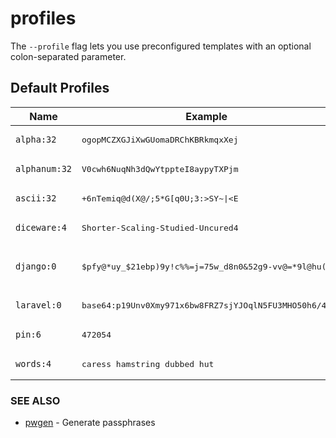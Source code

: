 # profiles

The `--profile` flag lets you use preconfigured templates with an optional colon-separated parameter.

## Default Profiles

| Name | Example | Template |
| --- | --- | --- |
| `alpha:32` | <pre>ogopMCZXGJiXwGUomaDRChKBRkmqxXej</pre> | <pre>{{ alpha . }}</pre> |
| `alphanum:32` | <pre>V0cwh6NuqNh3dQwYtppteI8aypyTXPjm</pre> | <pre>{{ alphaNum . }}</pre> |
| `ascii:32` | <pre>+6nTemiq@d(X@/;5*G[q0U;3:>SY~\|<E</pre> | <pre>{{ ascii . }}</pre> |
| `diceware:4` | <pre>Shorter-Scaling-Studied-Uncured4</pre> | <pre>{{ wordsWithNum . \| join "-" \| title }}</pre> |
| `django:0` | <pre>$pfy@*uy_$21ebp)9y!c%%=j=75w_d8n0&52g9-vv@=*9l@hu(</pre> | <pre>{{ randFromStr "abcdefghijklmnopqrstuvwxyz0123456789!@#$%^&*(-_=+)" 50 }}</pre> |
| `laravel:0` | <pre>base64:p19Unv0Xmy971x6bw8FRZ7sjYJOqlN5FU3MHO50h6/4=</pre> | <pre>base64:{{ binary 32 \| b64enc }}</pre> |
| `pin:6` | <pre>472054</pre> | <pre>{{ num . }}</pre> |
| `words:4` | <pre>caress hamstring dubbed hut</pre> | <pre>{{ words . \| join " " }}</pre> |


### SEE ALSO
* [pwgen](pwgen.md)  - Generate passphrases